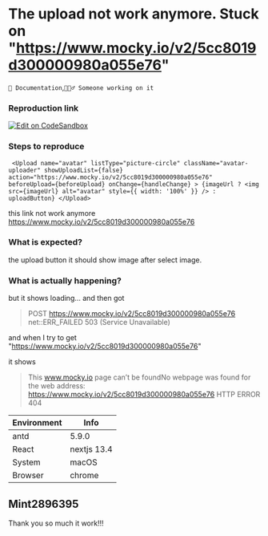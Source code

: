 # The upload not work anymore. Stuck on "https://www.mocky.io/v2/5cc8019d300000980a055e76"

`📝 Documentation`,`👷🏻‍♂️ Someone working on it`

### Reproduction link

[![Edit on CodeSandbox](https://codesandbox.io/static/img/play-codesandbox.svg)](https://codesandbox.io/s/xh7544)

### Steps to reproduce

` <Upload
        name="avatar"
        listType="picture-circle"
        className="avatar-uploader"
        showUploadList={false}
        action="https://www.mocky.io/v2/5cc8019d300000980a055e76"
        beforeUpload={beforeUpload}
        onChange={handleChange}
      >
        {imageUrl ? <img src={imageUrl} alt="avatar" style={{ width: '100%' }} /> : uploadButton}
      </Upload>`

this link not work anymore
https://www.mocky.io/v2/5cc8019d300000980a055e76

### What is expected?

the upload button it should show image after select image.

### What is actually happening?

but it shows loading... and then got

> POST https://www.mocky.io/v2/5cc8019d300000980a055e76 net::ERR_FAILED 503 (Service Unavailable)

and when I try to get "https://www.mocky.io/v2/5cc8019d300000980a055e76"

it shows

> This www.mocky.io page can’t be foundNo webpage was found for the web address: https://www.mocky.io/v2/5cc8019d300000980a055e76
> HTTP ERROR 404

| Environment | Info        |
| ----------- | ----------- |
| antd        | 5.9.0       |
| React       | nextjs 13.4 |
| System      | macOS       |
| Browser     | chrome      |

<!-- generated by ant-design-issue-helper. DO NOT REMOVE -->

## Mint2896395

Thank you so much it work!!!
